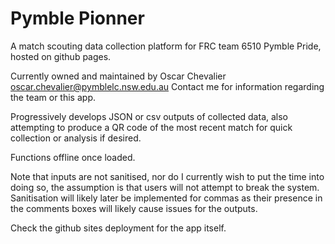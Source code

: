 # Pymble Pionner
A match scouting data collection platform for FRC team 6510 Pymble Pride, hosted on github pages.

Currently owned and maintained by Oscar Chevalier <oscar.chevalier@pymblelc.nsw.edu.au>
Contact me for information regarding the team or this app.

Progressively develops JSON or csv outputs of collected data, also attempting to produce a QR code of the most recent match for quick collection or analysis if desired.

Functions offline once loaded.

Note that inputs are not sanitised, nor do I currently wish to put the time into doing so, the assumption is that users will not attempt to break the system. Sanitisation will likely later be implemented for commas as their presence in the comments boxes will likely cause issues for the outputs.

Check the github sites deployment for the app itself.